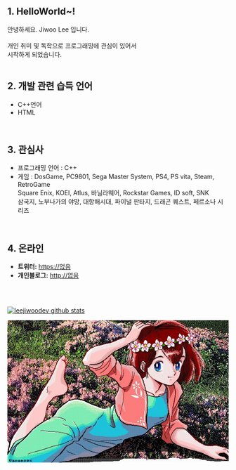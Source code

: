 


## 1. HelloWorld~!

안녕하세요. Jiwoo Lee 입니다.<br>
<br>
개인 취미 및 독학으로 프로그래밍에 관심이 있어서 <br>
시작하게 되었습니다.<br>
<br>
 

## 2. 개발 관련 습득 언어
* C++언어  
* HTML   
<br>


## 3. 관심사
* 프로그래밍 언어 : C++
* 게임 : DosGame, PC9801, Sega Master System, PS4, PS vita, Steam, RetroGame<br>
            Square Enix, KOEI, Atlus, 바닐라웨어, Rockstar Games, ID soft, SNK<br>
            삼국지, 노부나가의 야망, 대항해시대, 파이널 판타지, 드래곤 퀘스트, 페르소나 시리즈<br>
 <br>
 

## 4. 온라인  
* **트위터:** <https://없음>
* **개인블로그:** <http://없음>

<br>
<br>


[![leejiwoodev github stats](https://github-readme-stats.vercel.app/api?username=leejiwoodev)](https://github.com/anuraghazra/github-readme-stats)

![대문](https://github.com/alexkiddev/alexkiddev/blob/master/mainpic.jpg)

